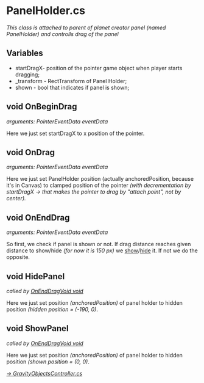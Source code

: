 # PanelHolder.cs

*This class is attached to parent of planet creator panel (named PanelHolder) and controlls drag of the panel*

## Variables

* startDragX- position of the pointer game object when player starts dragging;
* _transform - RectTransform of Panel Holder;
* shown - bool that indicates if panel is shown;

## void OnBeginDrag

*arguments: PointerEventData eventData*

Here we just set startDragX to x position of the pointer.

## void OnDrag

*arguments: PointerEventData eventData*

Here we just set PanelHolder position (actually anchoredPosition, because it's in Canvas) to clamped position of the pointer *(with decrementation by startDragX -> that makes the pointer to drag by "attach point", not by center).*

## void OnEndDrag

*arguments: PointerEventData eventData*

So first, we check if panel is shown or not. If drag distance reaches given distance to show/hide *(for now it is 150 px)* we [show](https://github.com/mmarusiak/Universe-Simulator/blob/main/Code%20Documentation/UI%20Controllers/01.%20PanelHolder.cs.md#void-showpanel)/[hide](https://github.com/mmarusiak/Universe-Simulator/blob/main/Code%20Documentation/UI%20Controllers/01.%20PanelHolder.cs.md#void-hidepanel) it. If not we do the opposite.

## void HidePanel

*called by [OnEndDragVoid void](https://github.com/mmarusiak/Universe-Simulator/blob/main/Code%20Documentation/UI%20Controllers/01.%20PanelHolder.cs.md#void-onenddrag)*

Here we just set position *(anchoredPosition)* of panel holder to hidden position *(hidden position = (-190, 0)*.

## void ShowPanel

*called by [OnEndDragVoid void](https://github.com/mmarusiak/Universe-Simulator/blob/main/Code%20Documentation/UI%20Controllers/01.%20PanelHolder.cs.md#void-onenddrag)*

Here we just set position *(anchoredPosition)* of panel holder to hidden position *(shown position = (0, 0)*.

[*-> GravityObjectsController.cs*](./02.%20ButtonsController.cs.md)